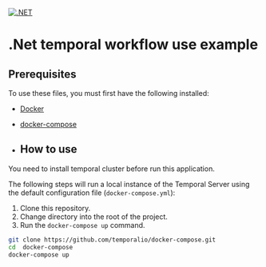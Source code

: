 [![.NET](https://github.com/movsal08/dotnet.temporal.io/actions/workflows/dotnet.yml/badge.svg?branch=master)](https://github.com/movsal08/dotnet.temporal.io/actions/workflows/dotnet.yml)

# .Net temporal workflow use example

## Prerequisites

To use these files, you must first have the following installed:

- [Docker](https://docs.docker.com/engine/installation/)
- [docker-compose](https://docs.docker.com/compose/install/)

- ## How to use

You need to install temporal cluster before run this application.

The following steps will run a local instance of the Temporal Server using the default configuration file (`docker-compose.yml`):

1. Clone this repository.
2. Change directory into the root of the project.
3. Run the `docker-compose up` command.

```bash
git clone https://github.com/temporalio/docker-compose.git
cd  docker-compose
docker-compose up
```
